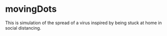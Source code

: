 # movingDots

This is simulation of the spread of a virus inspired by being stuck at home in social distancing.
